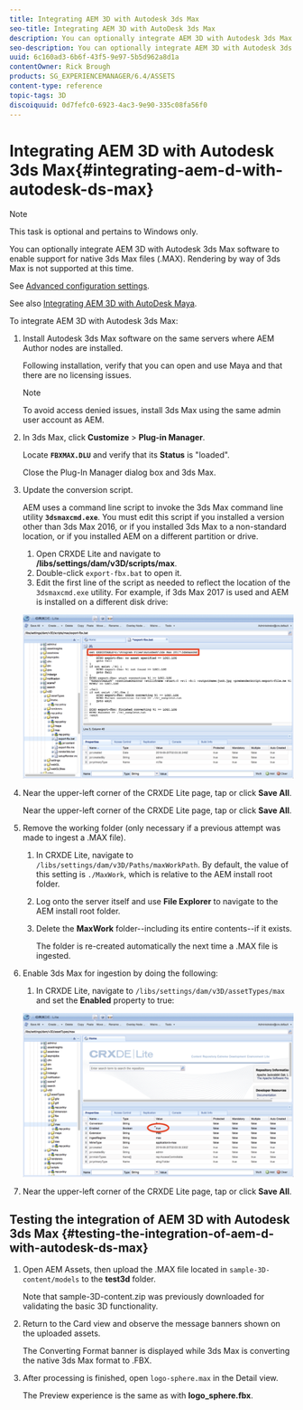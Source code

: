 ```yaml
---
title: Integrating AEM 3D with Autodesk 3ds Max
seo-title: Integrating AEM 3D with AutoDesk 3ds Max
description: You can optionally integrate AEM 3D with Autodesk 3ds Max software to enable support for native 3ds Max files (.MAX). Rendering by way of 3ds Max is not supported at this time.
seo-description: You can optionally integrate AEM 3D with Autodesk 3ds Max software to enable support for native 3ds Max files (.MAX). Rendering by way of 3ds Max is not supported at this time.
uuid: 6c160ad3-6b6f-43f5-9e97-5b5d962a8d1a
contentOwner: Rick Brough
products: SG_EXPERIENCEMANAGER/6.4/ASSETS
content-type: reference
topic-tags: 3D
discoiquuid: 0d7fefc0-6923-4ac3-9e90-335c08fa56f0
---
```


# Integrating AEM 3D with Autodesk 3ds Max{#integrating-aem-d-with-autodesk-ds-max}

>[!NOTE]
>
>This task is optional and pertains to Windows only.

You can optionally integrate AEM 3D with Autodesk 3ds Max software to enable support for native 3ds Max files (.MAX). Rendering by way of 3ds Max is not supported at this time.

See [Advanced configuration settings](advanced-config-3d.md).

See also [Integrating AEM 3D with AutoDesk Maya](integrate-maya-with-3d.md).

To integrate AEM 3D with Autodesk 3ds Max:

1. Install Autodesk 3ds Max software on the same servers where AEM Author nodes are installed.

   Following installation, verify that you can open and use Maya and that there are no licensing issues.

   >[!NOTE]
   >
   >To avoid access denied issues, install 3ds Max using the same admin user account as AEM.

1. In 3ds Max, click **Customize** &gt;  **Plug-in Manager**.

   Locate **`FBXMAX.DLU`** and verify that its **Status** is "loaded".

   Close the Plug-In Manager dialog box and 3ds Max.

1. Update the conversion script.

   AEM uses a command line script to invoke the 3ds Max command line utility **`3dsmaxcmd.exe`**. You must edit this script if you installed a version other than 3ds Max 2016, or if you installed 3ds Max to a non-standard location, or if you installed AEM on a different partition or drive.

    1. Open CRXDE Lite and navigate to **/libs/settings/dam/v3D/scripts/max**.
    1. Double-click `export-fbx.bat` to open it.
    1. Edit the first line of the script as needed to reflect the location of the `3dsmaxcmd.exe` utility. For example, if 3ds Max 2017 is used and AEM is installed on a different disk drive:

   ![image2018-6-22_13-35-8](assets/image2018-6-22_13-35-8.png)

1. Near the upper-left corner of the CRXDE Lite page, tap or click **Save All**.

   Near the upper-left corner of the CRXDE Lite page, tap or click **Save All**.

1. Remove the working folder (only necessary if a previous attempt was made to ingest a .MAX file).

    1. In CRXDE Lite, navigate to `/libs/settings/dam/v3D/Paths/maxWorkPath`. By default, the value of this setting is `./MaxWork`, which is relative to the AEM install root folder.
    1. Log onto the server itself and use **File Explorer** to navigate to the AEM install root folder.
    1. Delete the **MaxWork** folder--including its entire contents--if it exists.

       The folder is re-created automatically the next time a .MAX file is ingested.

1. Enable 3ds Max for ingestion by doing the following:

    1. In CRXDE Lite, navigate to `/libs/settings/dam/v3D/assetTypes/max` and set the **Enabled** property to true:

   ![image2018-6-22_13-50-50](assets/image2018-6-22_13-50-50.png)

1. Near the upper-left corner of the CRXDE Lite page, tap or click **Save All**.

## Testing the integration of AEM 3D with Autodesk 3ds Max {#testing-the-integration-of-aem-d-with-autodesk-ds-max}

1. Open AEM Assets, then upload the .MAX file located in `sample-3D-content/models` to the **test3d** folder.

   Note that sample-3D-content.zip was previously downloaded for validating the basic 3D functionality.

1. Return to the Card view and observe the message banners shown on the uploaded assets.

   The Converting Format banner is displayed while 3ds Max is converting the native 3ds Max format to .FBX.

1. After processing is finished, open `logo-sphere.max` in the Detail view.

   The Preview experience is the same as with **logo_sphere.fbx**.

